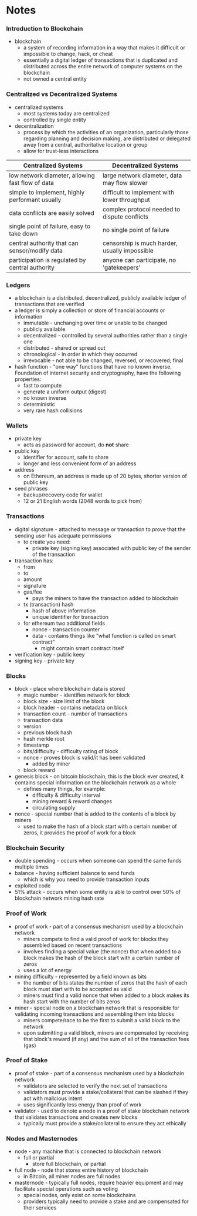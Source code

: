 # Notes

### Introduction to Blockchain

- blockchain
    - a system of recording information in a way that makes it difficult or impossible to change, hack, or cheat
    - essentially a digital ledger of transactions that is duplicated and distributed across the entire network of computer systems on the blockchain
    - not owned a central entity

### Centralized vs Decentralized Systems

- centralized systems
    - most systems today are centralized
    - controlled by single entity
- decentralization
    - process by which the activities of an organization, particularly those regarding planning and decision making, are distributed or delegated away from a central, authoritative location or group
    - allow for trust-less interactions

| Centralized Systems                             | Decentralized Systems                           |
| ------------------------------------------------| ------------------------------------------------|
| low network diameter, allowing fast flow of data| large network diameter, data may flow slower    |
| simple to implement, highly performant usually  | difficult to implement with lower throughput    |
| data conflicts are easily solved                | complex protocol needed to dispute conflicts    |
| single point of failure, easy to take down      | no single point of failure                      |
| central authority that can sensor/modify data   | censorship is much harder, usually impossible   |
| participation is regulated by central authority | anyone can participate, no 'gatekeepers'        |

### Ledgers

- a blockchain is a distributed, decentralized, publicly available ledger of transactions that are verified
- a ledger is simply a collection or store of financial accounts or information
    - immutable - unchanging over time or unable to be changed
    - publicly available
    - decentralized - controlled by several authorities rather than a single one
    - distributed - shared or spread out
    - chronological - in order in which they occurred
    - irrevocable - not able to be changed, reversed, or recovered; final
- hash function - "one way" functions that have no known inverse. Foundation of internet security and cryptography, have the following properties:
    - fast to compute
    - generate a uniform output (digest)
    - no known inverse
    - deterministic
    - very rare hash collisions

### Wallets

- private key
    - acts as password for account, do **not** share
- public key
    - identifier for account, safe to share
    - longer and less convenient form of an address
- address
    - on Ethereum, an address is made up of 20 bytes, shorter version of public key
- seed phrases
    - backup/recovery code for wallet
    - 12 or 21 English words (2048 words to pick from)

### Transactions

- digital signature - attached to message or transaction to prove that the sending user has adequate permissions
    - to create you need:
        - private key (signing key) associated with public key of the sender of the transaction
- transaction has:
    - from
    - to
    - amount
    - signature
    - gas/fee
        - pays the miners to have the transaction added to blockchain
    - tx (transaction) hash
        - hash of above information
        - unique identifier for transaction
    - for ethereum two additional fields
        - nonce - transaction counter
        - data - contains things like "what function is called on smart contract"
            - might contain smart contract itself
- verification key - public keey
- signing key - private key

### Blocks

- block - place where blockchain data is stored
    - magic number - identifies network for block
    - block size - size limit of the block
    - block header - contains metadata on block
    - transaction count - number of transactions
    - transaction data 
    - version
    - previous block hash
    - hash merkle root
    - timestamp
    - bits/difficulty - difficulty rating of block
    - nonce - proves block is valid/it has been validated
        - added by miner
    - block reward
- genesis block - on bitcoin blockchain, this is the block ever created, it contains special information on the blockchain network as a whole
    - defines many things, for example:
        - difficulty & difficulty interval
        - mining reward & reward changes
        - circulating supply
- nonce - special number that is added to the contents of a block by miners
    - used to make the hash of a block start with a certain number of zeros, it provides the proof of work for a block

### Blockchain Security

- double spending - occurs when someone can spend the same funds multiple times
- balance - having sufficient balance to send funds
    - which is why you need to provide transaction inputs
- exploited code
- 51% attack - occurs when some entity is able to control over 50% of blockchain network mining hash rate

### Proof of Work

- proof of work - part of a consensus mechanism used by a blockchain network
    - miners compete to find a valid proof of work for blocks they assembled based on recent transactions
    - involves finding a special value (the nonce) that when added to a block makes the hash of the block start with a certain number of zeros
    - uses a lot of energy
- mining difficulty - represented by a field known as bits
    - the number of bits states the number of zeros that the hash of each block must start with to be accepted as valid
    - miners must find a valid nonce that when added to a block makes its hash start with the number of bits zeros
- miner - special node on a blockchain network that is responsible for validating incoming transactions and assembling them into blocks
    - miners compete/race to be the first to submit a valid block to the network
    - upon submitting a valid block, miners are compensated by receiving that block's reward (if any) and the sum of all of the transaction fees (gas)

### Proof of Stake

- proof of stake - part of a consensus mechanism used by a blockchain network
    - validators are selected to verify the next set of transactions
    - validators must provide a stake/collateral that can be slashed if they act with malicious intent
    - uses significantly less energy than proof of work
- validator - used to denote a node in a proof of stake blockchain network that validates transactions and creates new blocks
    - typically must provide a stake/collateral to ensure they act ethically

### Nodes and Masternodes

- node - any machine that is connected to blockchain network
    - full or partial
        - store full blockchain, or partial
- full node - node that stores entire history of blockchain
    - in Bitcoin, all miner nodes are full nodes
- masternode - typically full nodes, require heavier equipment and may facilitate special operations such as voting
    - special nodes, only exist on some blockchains
    - providers typically need to provide a stake and are compensated for their services
